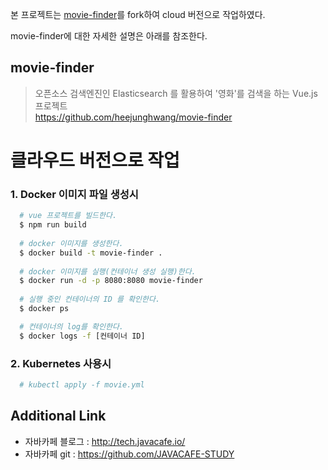 본 프로젝트는 [movie-finder](https://github.com/heejunghwang/movie-finder)를 fork하여 cloud 버전으로 작업하였다.

movie-finder에 대한 자세한 설명은 아래를 참조한다.
## movie-finder
> 오픈소스 검색엔진인 Elasticsearch 를 활용하여 '영화'를 검색을 하는 Vue.js 프로젝트  
https://github.com/heejunghwang/movie-finder


# 클라우드 버전으로 작업
### 1. Docker 이미지 파일 생성시
  ~~~ bash
    # vue 프로젝트를 빌드한다.
    $ npm run build
    
    # docker 이미지를 생성한다.
    $ docker build -t movie-finder .
    
    # docker 이미지를 실행(컨테이너 생성 실행)한다.
    $ docker run -d -p 8080:8080 movie-finder
    
    # 실행 중인 컨테이너의 ID 를 확인한다.
    $ docker ps 

    # 컨테이너의 log를 확인한다.
    $ docker logs -f [컨테이너 ID]
  ~~~

### 2. Kubernetes 사용시
  ~~~ bash
    # kubectl apply -f movie.yml
  ~~~


## Additional Link
* 자바카페 블로그 : http://tech.javacafe.io/
* 자바카페 git : https://github.com/JAVACAFE-STUDY

